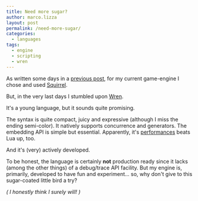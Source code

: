 ```yaml
---
title: Need more sugar?
author: marco.lizza
layout: post
permalink: /need-more-sugar/
categories:
  - languages
tags:
  - engine
  - scripting
  - wren
---
```

As written some days in a [previous post](/reinventing-my-own-wheel/), for my current game-engine I chose and used [Squirrel](http://www.squirrel-lang.org).

But, in the very last days I stumbled upon [Wren](http://munificent.github.io/wren/).

It's a young language, but it sounds quite promising.

The syntax is quite compact, juicy and expressive (although I miss the ending semi-color). It natively supports concurrence and generators. The embedding API is simple but essential. Apparently, it's [performances](http://munificent.github.io/wren/performance.html) beats Lua up, too.

And it's (very) actively developed.

To be honest, the language is certainly **not** production ready since it lacks (among the other things) of a debug/trace API facility. But my engine is, primarily, developed to have fun and experiment... so, why don't give to this sugar-coated little bird a try?

*( I honestly think I surely will! )*